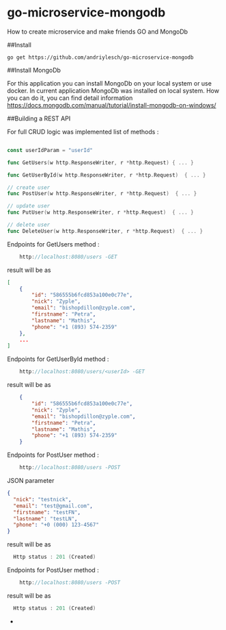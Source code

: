 # go-microservice-mongodb

How to create microservice and make friends GO and MongoDb

##Install

    go get https://github.com/andriylesch/go-microservice-mongodb

##Install MongoDb

For this application you can install MongoDb on your local system or use docker. 
In current application MongoDb was installed on local system. 
How you can do it, you can find detail information 
https://docs.mongodb.com/manual/tutorial/install-mongodb-on-windows/

##Building a REST API

For full CRUD logic was implemented list of methods :

```go

const userIdParam = "userId"

func GetUsers(w http.ResponseWriter, r *http.Request) { ... }

func GetUserById(w http.ResponseWriter, r *http.Request)  { ... }

// create user
func PostUser(w http.ResponseWriter, r *http.Request)  { ... }

// update user
func PutUser(w http.ResponseWriter, r *http.Request)  { ... }

// delete user
func DeleteUser(w http.ResponseWriter, r *http.Request)  { ... }

```

Endpoints for GetUsers method :
```go
    http://localhost:8080/users -GET
```

result will be as
```json
[
    {
        "id": "586555b6fcd853a100e0c77e",
        "nick": "Zyple",
        "email": "bishopdillon@zyple.com",
        "firstname": "Petra",
        "lastname": "Mathis",
        "phone": "+1 (893) 574-2359"
    },
    ...
]    
```

Endpoints for GetUserById method :
```go
    http://localhost:8080/users/<userId> -GET
```

result will be as
```json
    {
        "id": "586555b6fcd853a100e0c77e",
        "nick": "Zyple",
        "email": "bishopdillon@zyple.com",
        "firstname": "Petra",
        "lastname": "Mathis",
        "phone": "+1 (893) 574-2359"
    } 
```

Endpoints for PostUser method :
```go
    http://localhost:8080/users -POST
```
JSON parameter
```json
{
  "nick": "testnick",
  "email": "test@gmail.com",
  "firstname": "testFN",
  "lastname": "testLN",
  "phone": "+0 (000) 123-4567"
}
```

result will be as
```go
  Http status : 201 (Created)
```

Endpoints for PostUser method :
```go
    http://localhost:8080/users -POST
```

result will be as
```go
  Http status : 201 (Created)
```






- 








